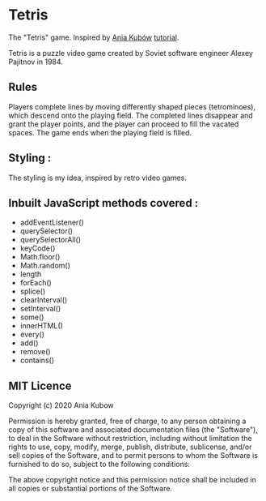 # Tetris

The "Tetris" game. 
Inspired by [Ania Kubów](https://github.com/kubowania/Tetris-Basic) [tutorial](https://www.youtube.com/watch?v=w1JJfK09ujQ).

Tetris is a puzzle video game created by Soviet software engineer Alexey Pajitnov in 1984.

## Rules
Players complete lines by moving differently shaped pieces (tetrominoes), which descend onto the playing field. The completed lines disappear and grant the player points, and the player can proceed to fill the vacated spaces. The game ends when the playing field is filled. 

## Styling :
The styling is my idea, inspired by retro video games.

## Inbuilt JavaScript methods covered :
* addEventListener()
* querySelector()
* querySelectorAll()
* keyCode()
* Math.floor()
* Math.random()
* length
* forEach()
* splice()
* clearInterval()
* setInterval()
* some()
* innerHTML()
* every()
* add()
* remove()
* contains()

## MIT Licence
Copyright (c) 2020 Ania Kubow

Permission is hereby granted, free of charge, to any person obtaining a copy of this software and associated documentation files (the "Software"), to deal in the Software without restriction, including without limitation the rights to use, copy, modify, merge, publish, distribute, sublicense, and/or sell copies of the Software, and to permit persons to whom the Software is furnished to do so, subject to the following conditions:

The above copyright notice and this permission notice shall be included in all copies or substantial portions of the Software.
